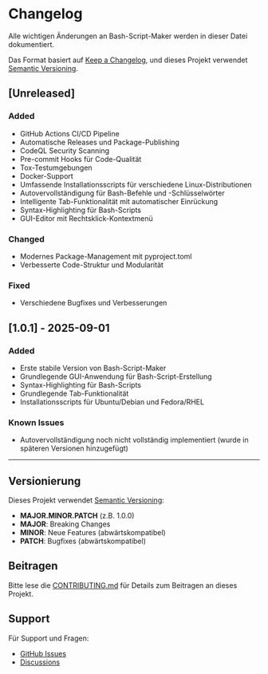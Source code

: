 # Changelog

Alle wichtigen Änderungen an Bash-Script-Maker werden in dieser Datei dokumentiert.

Das Format basiert auf [Keep a Changelog](https://keepachangelog.com/en/1.0.0/),
und dieses Projekt verwendet [Semantic Versioning](https://semver.org/spec/v2.0.0.html).

## [Unreleased]

### Added
- GitHub Actions CI/CD Pipeline
- Automatische Releases und Package-Publishing
- CodeQL Security Scanning
- Pre-commit Hooks für Code-Qualität
- Tox-Testumgebungen
- Docker-Support
- Umfassende Installationsscripts für verschiedene Linux-Distributionen
- Autovervollständigung für Bash-Befehle und -Schlüsselwörter
- Intelligente Tab-Funktionalität mit automatischer Einrückung
- Syntax-Highlighting für Bash-Scripts
- GUI-Editor mit Rechtsklick-Kontextmenü

### Changed
- Modernes Package-Management mit pyproject.toml
- Verbesserte Code-Struktur und Modularität

### Fixed
- Verschiedene Bugfixes und Verbesserungen

## [1.0.1] - 2025-09-01

### Added
- Erste stabile Version von Bash-Script-Maker
- Grundlegende GUI-Anwendung für Bash-Script-Erstellung
- Syntax-Highlighting für Bash-Scripts
- Grundlegende Tab-Funktionalität
- Installationsscripts für Ubuntu/Debian und Fedora/RHEL

### Known Issues
- Autovervollständigung noch nicht vollständig implementiert (wurde in späteren Versionen hinzugefügt)

---

## Versionierung

Dieses Projekt verwendet [Semantic Versioning](https://semver.org/):

- **MAJOR.MINOR.PATCH** (z.B. 1.0.0)
- **MAJOR**: Breaking Changes
- **MINOR**: Neue Features (abwärtskompatibel)
- **PATCH**: Bugfixes (abwärtskompatibel)

## Beitragen

Bitte lese die [CONTRIBUTING.md](CONTRIBUTING.md) für Details zum Beitragen an dieses Projekt.

## Support

Für Support und Fragen:
- [GitHub Issues](https://github.com/securebitsorg/bash-script-maker/issues)
- [Discussions](https://github.com/securebitsorg/bash-script-maker/discussions)
